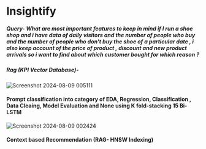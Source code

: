 # Insightify
##### Query-  What are most important features to keep in mind if I run a shoe shop and i have data of daily visitors and the number of people who buy and the number of people who don't buy the shoe of a particular date , i also keep account of the price of product , discount and new product arrivals so i want to find about which customer bought for which reason ?
##### Rag (KPI Vector Database)- 
![Screenshot 2024-08-09 005111](https://github.com/user-attachments/assets/f1cf74ad-af8f-4a9c-9b78-770de3d61b47)
#### Prompt classification into category of EDA, Regression, Classification , Data Cleaing, Model Evaluation and None using K fold-stacking 15 Bi-LSTM
![Screenshot 2024-08-09 002424](https://github.com/user-attachments/assets/9412f2d8-35e9-4a51-a10f-1162536c2e89)
#### Context based Recommendation (RAG- HNSW Indexing)

